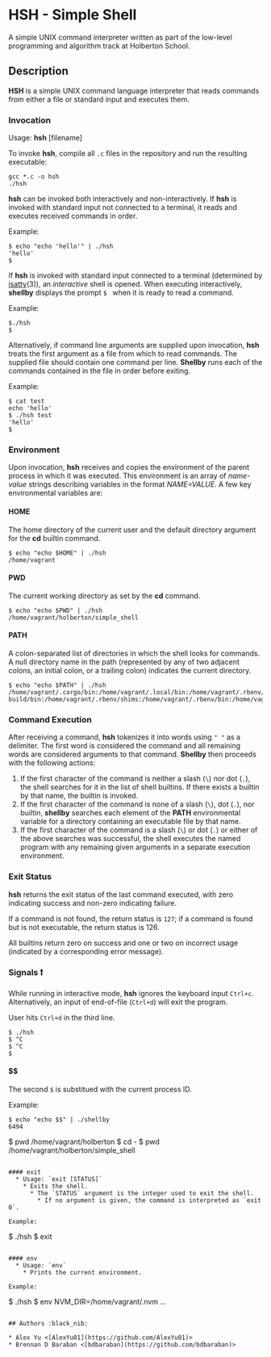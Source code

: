 # HSH - Simple Shell

A simple UNIX command interpreter written as part of the low-level programming and algorithm track at Holberton School.

## Description

**HSH** is a simple UNIX command language interpreter that reads commands from either a file or standard input and executes them.

### Invocation

Usage: **hsh** [filename]

To invoke **hsh**, compile all `.c` files in the repository and run the resulting executable:

```
gcc *.c -o hsh
./hsh
```

**hsh** can be invoked both interactively and non-interactively. If **hsh** is invoked with standard input not connected to a terminal, it reads and executes received commands in order.

Example:
```
$ echo "echo 'hello'" | ./hsh
'hello'
$
```

If **hsh** is invoked with standard input connected to a terminal (determined by [isatty](https://linux.die.net/man/3/isatty)(3)), an *interactive* shell is opened. When executing interactively, **shellby** displays the prompt `$ ` when it is ready to read a command.

Example:
```
$./hsh
$
```

Alternatively, if command line arguments are supplied upon invocation, **hsh** treats the first argument as a file from which to read commands. The supplied file should contain one command per line. **Shellby** runs each of the commands contained in the file in order before exiting.

Example:
```
$ cat test
echo 'hello'
$ ./hsh test
'hello'
$
```

### Environment

Upon invocation, **hsh** receives and copies the environment of the parent process in which it was executed. This environment is an array of *name-value* strings describing variables in the format *NAME=VALUE*. A few key environmental variables are:

#### HOME
The home directory of the current user and the default directory argument for the **cd** builtin command.

```
$ echo "echo $HOME" | ./hsh
/home/vagrant
```

#### PWD
The current working directory as set by the **cd** command.

```
$ echo "echo $PWD" | ./hsh
/home/vagrant/holberton/simple_shell
```

#### PATH
A colon-separated list of directories in which the shell looks for commands. A null directory name in the path (represented by any of two adjacent colons, an initial colon, or a trailing colon) indicates the current directory.

```
$ echo "echo $PATH" | ./hsh
/home/vagrant/.cargo/bin:/home/vagrant/.local/bin:/home/vagrant/.rbenv/plugins/ruby-build/bin:/home/vagrant/.rbenv/shims:/home/vagrant/.rbenv/bin:/home/vagrant/.nvm/versions/node/v10.15.3/bin:/usr/local/sbin:/usr/local/bin:/usr/sbin:/usr/bin:/sbin:/bin:/usr/games:/usr/local/games:/snap/bin:/home/vagrant/.cargo/bin:/home/vagrant/workflow:/home/vagrant/.local/bin
```

### Command Execution

After receiving a command, **hsh** tokenizes it into words using `" "` as a delimiter. The first word is considered the command and all remaining words are considered arguments to that command. **Shellby** then proceeds with the following actions:
1. If the first character of the command is neither a slash (`\`) nor dot (`.`), the shell searches for it in the list of shell builtins. If there exists a builtin by that name, the builtin is invoked.
2. If the first character of the command is none of a slash (`\`), dot (`.`), nor builtin, **shellby** searches each element of the **PATH** environmental variable for a directory containing an executable file by that name.
3. If the first character of the command is a slash (`\`) or dot (`.`) or either of the above searches was successful, the shell executes the named program with any remaining given arguments in a separate execution environment.

### Exit Status

**hsh** returns the exit status of the last command executed, with zero indicating success and non-zero indicating failure.

If a command is not found, the return status is `127`; if a command is found but is not executable, the return status is 126.

All builtins return zero on success and one or two on incorrect usage (indicated by a corresponding error message).

### Signals :exclamation:

While running in interactive mode, **hsh** ignores the keyboard input `Ctrl+c`. Alternatively, an input of end-of-file (`Ctrl+d`) will exit the program.

User hits `Ctrl+d` in the third line.
```
$ ./hsh
$ ^C
$ ^C
$
```

#### $$
The second `$` is substitued with the current process ID.

Example:
```
$ echo "echo $$" | ./shellby
6494
```
$ pwd
/home/vagrant/holberton
$ cd -
$ pwd
/home/vagrant/holberton/simple_shell
```

#### exit
  * Usage: `exit [STATUS]`
    * Exits the shell.
      * The `STATUS` argument is the integer used to exit the shell.
        * If no argument is given, the command is interpreted as `exit 0`.

Example:
```
$ ./hsh
$ exit
```

#### env
  * Usage: `env`
    * Prints the current environment.

Example:
```
$ ./hsh
$ env
NVM_DIR=/home/vagrant/.nvm
...
```

## Authors :black_nib:

* Alex Yu <[AlexYu01](https://github.com/AlexYu01)>
* Brennan D Baraban <[bdbaraban](https://github.com/bdbaraban)>
